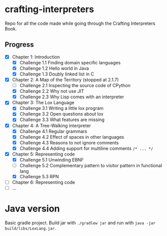 # crafting-interpreters
Repo for all the code made while going through the Crafting Interpreters Book.

## Progress
- [X] Chapter 1: Introduction
    - [X] Challenge 1.1 Finding domain specific languages
    - [X] Challenge 1.2 Hello world in Java
    - [X] Challenge 1.3 Doubly linked list in C
- [X] Chapter 2: A Map of the Territory (stopped at 2.1.7)
    - [ ] Challenge 2.1 Inspecting the source code of CPython
    - [X] Challenge 2.2 Why not use JIT
    - [X] Challenge 2.3 Why Lisp comes with an interpreter
- [X] Chapter 3: The Lox Language
    - [X] Challenge 3.1 Writing a little lox program
    - [X] Challenge 3.2 Open questions about lox
    - [X] Challenge 3.3 What features are missing
- [X] Chapter 4: A Tree-Walking interpreter
    - [X] Challenge 4.1 Regular grammars
    - [X] Challenge 4.2 Effect of spaces in other languages
    - [X] Challenge 4.3 Reasons to not ignore comments
    - [X] Challenge 4.4 Adding support for multiline comments `/* ... */`
- [X] Chapter 5: Representing code
    - [X] Challenge 5.1 Unwinding EBNF
    - [ ] Challenge 5.2 Complementary pattern to visitor pattern in functional lang
    - [X] Challenge 5.3 RPN
- [ ] Chapter 6: Representing code
- [ ] ...

# Java version
Basic gradle project. Build jar with `./gradlew jar` and run with `java -jar build/libs/LoxLang.jar`.
